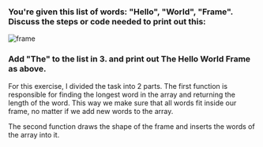 ### You're given this list of words: "Hello", "World", "Frame". Discuss the steps or code needed to print out this:
  
![frame](https://user-images.githubusercontent.com/82540037/164365161-7c80c083-ca2b-42ff-a600-cc0471fc9a89.png)


### Add "The" to the list in 3. and print out The Hello World Frame as above.

For this exercise, I divided the task into 2 parts.
The first function is responsible for finding the longest word in the array and returning the length of the word. This way we make sure that all words fit inside our frame, no matter if we add new words to the array.

The second function draws the shape of the frame and inserts the words of the array into it.
